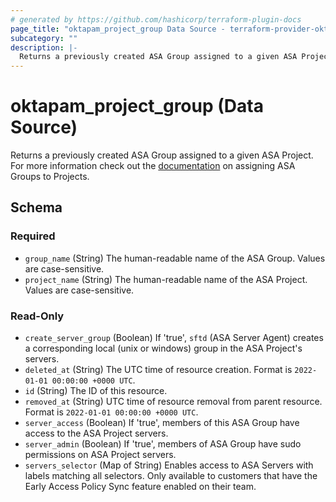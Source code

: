```yaml
---
# generated by https://github.com/hashicorp/terraform-plugin-docs
page_title: "oktapam_project_group Data Source - terraform-provider-oktapam"
subcategory: ""
description: |-
  Returns a previously created ASA Group assigned to a given ASA Project. For more information check out the documentation https://help.okta.com/asa/en-us/Content/Topics/Adv_Server_Access/docs/setup/add-a-group-to-project.htm on assigning ASA Groups to Projects.
---
```


# oktapam_project_group (Data Source)

Returns a previously created ASA Group assigned to a given ASA Project. For more information check out the [documentation](https://help.okta.com/asa/en-us/Content/Topics/Adv_Server_Access/docs/setup/add-a-group-to-project.htm) on assigning ASA Groups to Projects.



<!-- schema generated by tfplugindocs -->
## Schema

### Required

- `group_name` (String) The human-readable name of the ASA Group. Values are case-sensitive.
- `project_name` (String) The human-readable name of the ASA Project. Values are case-sensitive.

### Read-Only

- `create_server_group` (Boolean) If 'true', `sftd` (ASA Server Agent) creates a corresponding local (unix or windows) group in the ASA Project's servers.
- `deleted_at` (String) The UTC time of resource creation. Format is `2022-01-01 00:00:00 +0000 UTC`.
- `id` (String) The ID of this resource.
- `removed_at` (String) UTC time of resource removal from parent resource. Format is `2022-01-01 00:00:00 +0000 UTC`.
- `server_access` (Boolean) If 'true', members of this ASA Group have access to the ASA Project servers.
- `server_admin` (Boolean) If 'true', members of ASA Group have sudo permissions on ASA Project servers.
- `servers_selector` (Map of String) Enables access to ASA Servers with labels matching all selectors. Only available to customers that have the Early Access Policy Sync feature enabled on their team.


